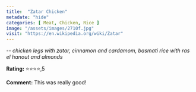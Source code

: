 ```yaml
---
title:  "Zatar Chicken"
metadate: "hide"
categories: [ Meat, Chicken, Rice ]
image: "/assets/images/2710f.jpg"
visit: "https://en.wikipedia.org/wiki/Zatar"
---
```


_-- chicken legs with zatar, cinnamon and cardamom, basmati rice with ras el hanout and almonds_

**Rating:** ⭐️⭐️⭐️⭐️,5  
  
**Comment:** This was really good!
